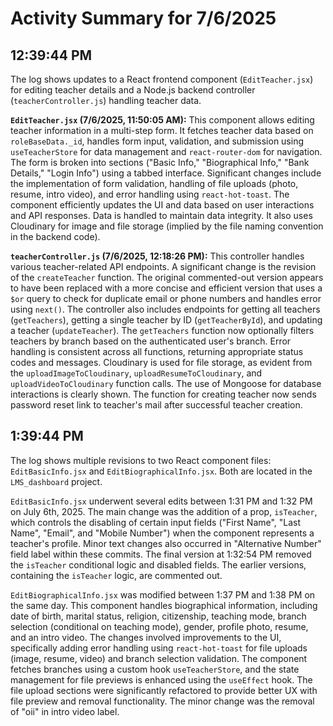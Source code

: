 # Activity Summary for 7/6/2025

## 12:39:44 PM
The log shows updates to a React frontend component (`EditTeacher.jsx`) for editing teacher details and a Node.js backend controller (`teacherController.js`) handling teacher data.

**`EditTeacher.jsx` (7/6/2025, 11:50:05 AM):** This component allows editing teacher information in a multi-step form.  It fetches teacher data based on `roleBaseData._id`, handles form input, validation, and submission using `useTeacherStore` for data management and `react-router-dom` for navigation.  The form is broken into sections ("Basic Info," "Biographical Info," "Bank Details," "Login Info") using a tabbed interface. Significant changes include the implementation of form validation,  handling of file uploads (photo, resume, intro video), and error handling using `react-hot-toast`.  The component efficiently updates the UI and data based on user interactions and API responses.  Data is handled to maintain data integrity.  It also uses Cloudinary for image and file storage (implied by the file naming convention in the backend code).

**`teacherController.js` (7/6/2025, 12:18:26 PM):**  This controller handles various teacher-related API endpoints.  A significant change is the revision of the `createTeacher` function. The original commented-out version appears to have been replaced with a more concise and efficient version that uses a `$or` query to check for duplicate email or phone numbers and handles error using `next()`. The controller also includes endpoints for getting all teachers (`getTeachers`), getting a single teacher by ID (`getTeacherById`), and updating a teacher (`updateTeacher`). The `getTeachers` function now optionally filters teachers by branch based on the authenticated user's branch.  Error handling is consistent across all functions, returning appropriate status codes and messages.  Cloudinary is used for file storage, as evident from the `uploadImageToCloudinary`, `uploadResumeToCloudinary`, and `uploadVideoToCloudinary` function calls.  The use of Mongoose for database interactions is clearly shown. The function for creating teacher now sends password reset link to teacher's mail after successful teacher creation.


## 1:39:44 PM
The log shows multiple revisions to two React component files: `EditBasicInfo.jsx` and `EditBiographicalInfo.jsx`.  Both are located in the `LMS_dashboard` project.

`EditBasicInfo.jsx` underwent several edits between 1:31 PM and 1:32 PM on July 6th, 2025.  The main change was the addition of a prop, `isTeacher`, which controls the disabling of certain input fields ("First Name", "Last Name", "Email", and "Mobile Number") when the component represents a teacher's profile.  Minor text changes also occurred in "Alternative Number" field label within these commits. The final version at 1:32:54 PM removed the `isTeacher` conditional logic and disabled fields.  The earlier versions, containing the `isTeacher` logic, are commented out.


`EditBiographicalInfo.jsx` was modified between 1:37 PM and 1:38 PM on the same day. This component handles biographical information, including date of birth, marital status, religion, citizenship, teaching mode, branch selection (conditional on teaching mode), gender, profile photo, resume, and an intro video.  The changes involved improvements to the UI, specifically adding error handling using `react-hot-toast` for file uploads (image, resume, video) and branch selection validation.  The component fetches branches using a custom hook `useTeacherStore`, and the state management for file previews is enhanced using the `useEffect` hook.  The file upload sections were significantly refactored to provide better UX with file preview and removal functionality. The minor change was the removal of "oii" in intro video label.
